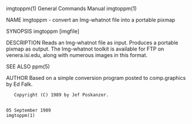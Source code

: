 imgtoppm(1)                                                                              General Commands Manual                                                                              imgtoppm(1)

NAME
       imgtoppm - convert an Img-whatnot file into a portable pixmap

SYNOPSIS
       imgtoppm [imgfile]

DESCRIPTION
       Reads an Img-whatnot file as input.  Produces a portable pixmap as output.  The Img-whatnot toolkit is available for FTP on venera.isi.edu, along with numerous images in this format.

SEE ALSO
       ppm(5)

AUTHOR
       Based on a simple conversion program posted to comp.graphics by Ed Falk.

       Copyright (C) 1989 by Jef Poskanzer.

                                                                                            05 September 1989                                                                                 imgtoppm(1)
